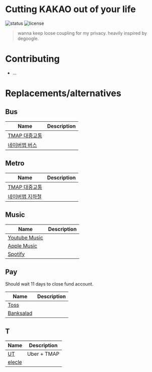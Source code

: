 # Cutting KAKAO out of your life

![status](https://img.shields.io/badge/status-draft-yellow)
![license](https://img.shields.io/badge/license-unlicensed-green)

> wanna keep loose coupling for my privacy. heavily inspired by degoogle.

# Contributing

- ...

# Replacements/alternatives

## Bus

| Name | Description |
|------|-------------|
|[TMAP 대중교통](http://www.tworld.co.kr/normal.do?serviceId=S_MSA_0017&viewId=V_PHOW7001&prodId=TW50000017)||
|[네이버맵 버스](https://m.map.naver.com/bus/index.naver)||

## Metro

| Name | Description |
|------|-------------|
|[TMAP 대중교통](http://www.tworld.co.kr/normal.do?serviceId=S_MSA_0017&viewId=V_PHOW7001&prodId=TW50000017)||
|[네이버맵 지하철](https://m.map.naver.com/subway/subwayLine.naver)||

## Music

| Name | Description |
|------|-------------|
|[Youtube Music](https://music.youtube.com)||
|[Apple Music](https://www.apple.com/kr/apple-music/)||
|[Spotify](https://www.spotify.com/kr-ko/)||

## Pay

Should wait 11 days to close fund account.

| Name | Description |
|------|-------------|
|[Toss](https://toss.im/)||
|[Banksalad](https://www.banksalad.com)||

## T

| Name | Description |
|------|-------------|
|[UT](https://www.ut.taxi/kr/ko/)|Uber + TMAP|
|[elecle](https://elecle.bike/service/)||
